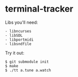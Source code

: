 terminal-tracker
================


Libs you'll need:

	- libncurses
	- libSDL
	- libportmidi
	- libsndfile

Try it out:

	$ git submodule init
	$ make
	$ ./tt a.tune a.watch
